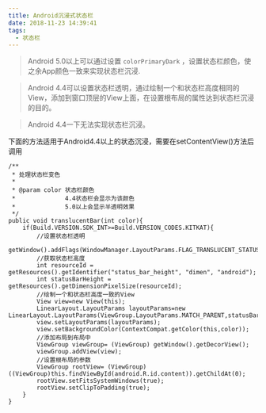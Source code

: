 ```yaml
---
title: Android沉浸式状态栏
date: 2018-11-23 14:39:41
tags:
  - 状态栏
---
```



>Android 5.0以上可以通过设置 `colorPrimaryDark` ，设置状态栏颜色，使之余App颜色一致来实现状态栏沉浸.

>Android 4.4可以设置状态栏透明，通过绘制一个和状态栏高度相同的View，添加到窗口顶层的View上面，在设置根布局的属性达到状态栏沉浸的目的。

>Android 4.4一下无法实现状态栏沉浸。

<!-- more -->



下面的方法适用于Android4.4以上的状态沉浸，需要在setContentView()方法后调用


    /**
     * 处理状态栏变色
     *
     * @param color 状态栏颜色
     *              4.4状态栏会显示为该颜色
     *              5.0以上会显示半透明效果
     */
    public void translucentBar(int color){
        if(Build.VERSION.SDK_INT>=Build.VERSION_CODES.KITKAT){
            //设置状态栏透明
            getWindow().addFlags(WindowManager.LayoutParams.FLAG_TRANSLUCENT_STATUS);
            //获取状态栏高度
            int resourceId = getResources().getIdentifier("status_bar_height", "dimen", "android");
            int statusBarHeight = getResources().getDimensionPixelSize(resourceId);
            //绘制一个和状态栏高度一致的View
            View view=new View(this);
            LinearLayout.LayoutParams layoutParams=new LinearLayout.LayoutParams(ViewGroup.LayoutParams.MATCH_PARENT,statusBarHeight);
            view.setLayoutParams(layoutParams);
            view.setBackgroundColor(ContextCompat.getColor(this,color));
            //添加布局到布局中
            ViewGroup viewGroup= (ViewGroup) getWindow().getDecorView();
            viewGroup.addView(view);
            //设置根布局的参数
            ViewGroup rootView= (ViewGroup) ((ViewGroup)this.findViewById(android.R.id.content)).getChildAt(0);
            rootView.setFitsSystemWindows(true);
            rootView.setClipToPadding(true);
        }
    }
